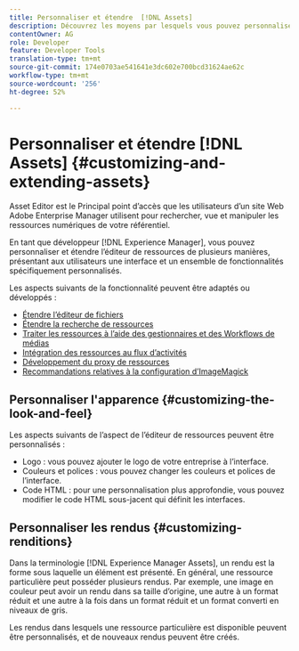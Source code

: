 ```yaml
---
title: Personnaliser et étendre  [!DNL Assets]
description: Découvrez les moyens par lesquels vous pouvez personnaliser et étendre le Partage de ressources et l’Éditeur de ressources, qui proposent aux utilisateurs une interface et un ensemble de fonctionnalités spécialement adaptés.
contentOwner: AG
role: Developer
feature: Developer Tools
translation-type: tm+mt
source-git-commit: 174e0703ae541641e3dc602e700bcd31624ae62c
workflow-type: tm+mt
source-wordcount: '256'
ht-degree: 52%

---
```



# Personnaliser et étendre [!DNL Assets] {#customizing-and-extending-assets}

Asset Editor est le Principal point d’accès que les utilisateurs d’un site Web Adobe Enterprise Manager utilisent pour rechercher, vue et manipuler les ressources numériques de votre référentiel.

En tant que développeur [!DNL Experience Manager], vous pouvez personnaliser et étendre l’éditeur de ressources de plusieurs manières, présentant aux utilisateurs une interface et un ensemble de fonctionnalités spécifiquement personnalisés.

Les aspects suivants de la fonctionnalité peuvent être adaptés ou développés :

* [Étendre l’éditeur de fichiers](asseteditorx.md)
* [Étendre la recherche de ressources](searchx.md)
* [Traiter les ressources à l’aide des gestionnaires et des Workflows de médias](media-handlers.md)
* [Intégration des ressources au flux d’activités](extending-activity-stream.md)
* [Développement du proxy de ressources](proxy.md)
* [Recommandations relatives à la configuration d’ImageMagick](best-practices-for-imagemagick.md)

## Personnaliser l&#39;apparence {#customizing-the-look-and-feel}

Les aspects suivants de l’aspect de l’éditeur de ressources peuvent être personnalisés :

* Logo : vous pouvez ajouter le logo de votre entreprise à l’interface.
* Couleurs et polices : vous pouvez changer les couleurs et polices de l’interface.
* Code HTML : pour une personnalisation plus approfondie, vous pouvez modifier le code HTML sous-jacent qui définit les interfaces.

## Personnaliser les rendus {#customizing-renditions}

Dans la terminologie [!DNL Experience Manager Assets], un rendu est la forme sous laquelle un élément est présenté. En général, une ressource particulière peut posséder plusieurs rendus. Par exemple, une image en couleur peut avoir un rendu dans sa taille d’origine, une autre à un format réduit et une autre à la fois dans un format réduit et un format converti en niveaux de gris.

Les rendus dans lesquels une ressource particulière est disponible peuvent être personnalisés, et de nouveaux rendus peuvent être créés.
